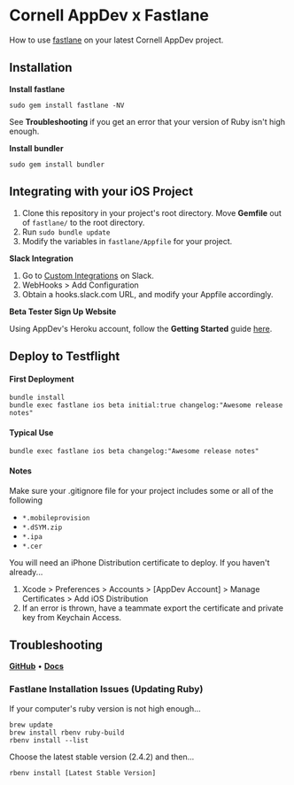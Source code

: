 # Cornell AppDev x Fastlane

How to use [fastlane](https://fastlane.tools) on your latest Cornell AppDev project.

## Installation

**Install fastlane**

````
sudo gem install fastlane -NV
````

See **Troubleshooting** if you get an error that your version of Ruby isn't high enough.

**Install bundler**

````
sudo gem install bundler
````
  
## Integrating with your iOS Project

1. Clone this repository in your project's root directory. Move **Gemfile** out of `fastlane/` to the root directory.
2. Run `sudo bundle update`
3. Modify the variables in `fastlane/Appfile` for your project.

**Slack Integration**

1. Go to [Custom Integrations](https://cornellappdev.slack.com/apps/manage/custom-integrations) on Slack. 
2. WebHooks > Add Configuration
3. Obtain a hooks.slack.com URL, and modify your Appfile accordingly.

**Beta Tester Sign Up Website**

Using AppDev's Heroku account, follow the **Getting Started** guide [here](https://github.com/fastlane/boarding).

## Deploy to Testflight

#### First Deployment

````
bundle install
bundle exec fastlane ios beta initial:true changelog:"Awesome release notes"
````

#### Typical Use

````
bundle exec fastlane ios beta changelog:"Awesome release notes"
````

#### Notes

Make sure your .gitignore file for your project includes some or all of the following
- `*.mobileprovision`
- `*.dSYM.zip`
- `*.ipa`
- `*.cer`

You will need an iPhone Distribution certificate to deploy. If you haven't already...
1. Xcode > Preferences > Accounts > [AppDev Account] > Manage Certificates > Add iOS Distribution
2. If an error is thrown, have a teammate export the certificate and private key from Keychain Access.

## Troubleshooting

[**GitHub**](https://github.com/fastlane) • [**Docs**](https://docs.fastlane.tools)

### Fastlane Installation Issues (Updating Ruby)

If your computer's ruby version is not high enough...

	brew update
	brew install rbenv ruby-build
	rbenv install --list

Choose the latest stable version (2.4.2) and then...
  
	rbenv install [Latest Stable Version]

